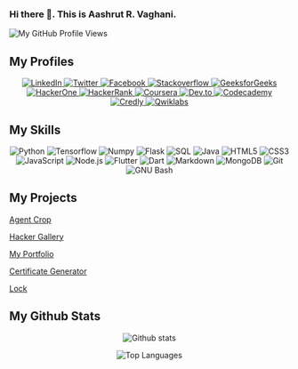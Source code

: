 ### Hi there 👋. This is Aashrut R. Vaghani.
![My GitHub Profile Views](https://komarev.com/ghpvc/?username=Aashrut&style=for-the-badge)

## My Profiles
<div align="center">
  <a href="https://www.linkedin.com/in/aashrut-vaghani-06bab0184/">
    <img src="https://img.shields.io/badge/LinkedIn-0077B5?style=for-the-badge&logo=linkedin&logoColor=white" alt="LinkedIn">
  </a>
  <a href="https://twitter.com/AashrutV">
    <img src="https://img.shields.io/badge/Twitter-1DA1F2?style=for-the-badge&logo=twitter&logoColor=white" alt="Twitter">
  </a>
  <a href="https://www.facebook.com/aashrut.vaghani.33">
    <img src="https://img.shields.io/badge/Facebook-1877F2?style=for-the-badge&logo=facebook&logoColor=white" alt="Facebook">
  </a>
  <a href="https://stackoverflow.com/users/12365083/aashrut-vaghani">
    <img src="https://img.shields.io/badge/Stack_Overflow-FE7A16?style=for-the-badge&logo=stack-overflow&logoColor=white" alt="Stackoverflow">
  </a>
  <a href="https://auth.geeksforgeeks.org/user/aashrut123">
    <img src="https://img.shields.io/badge/geeksforgeeks-0F9D5F?style=for-the-badge&logo=geeksforgeeks&logoColor=white" alt="GeeksforGeeks">
  </a>
  <a href="https://hackerone.com/aashrut">
    <img src="https://img.shields.io/badge/hackerone-494649?style=for-the-badge&logo=hackerone&logoColor=white" alt="HackerOne">
  </a>
  <a href="https://www.hackerrank.com/aashrut99">
    <img src="https://img.shields.io/badge/hackerrank-2EC866?style=for-the-badge&logo=hackerrank&logoColor=white" alt="HackerRank">
  </a>
  <a href="https://www.coursera.org/user/6e699f5eb0060f4d0072b981737e70e7">
    <img src="https://img.shields.io/badge/Coursera-%230056D2.svg?style=for-the-badge&logo=Coursera&logoColor=white" alt="Coursera">
  </a>
  <a href="https://dev.to/aashrut">
    <img src="https://img.shields.io/badge/dev.to-0A0A0A?style=for-the-badge&logo=dev.to&logoColor=white" alt="Dev.to">
  </a>
  <a href="https://www.codecademy.com/profiles/aashrut99">
    <img src="https://img.shields.io/badge/codecademy-1F4056?style=for-the-badge&logo=codecademy&logoColor=white" alt="Codecademy">
  </a>
  <a href="https://www.credly.com/users/aashrut-vaghani">
    <img src="https://img.shields.io/badge/Credly-FF6B00.svg?style=for-the-badge&logo=Credly&logoColor=white" alt="Credly">
  </a>
  <a href="https://www.qwiklabs.com/public_profiles/4b335d6e-c325-43a2-9bb0-9e4cb092b94e">
    <img src="https://img.shields.io/badge/qwiklabs-F5CD0E?style=for-the-badge&logo=qwiklabs&logoColor=black" alt="Qwiklabs">
  </a>
</div>

## My Skills
<div align="center">
  <img src="https://img.shields.io/badge/Python-3776AB?logo=python&logoColor=fff&style=for-the-badge" alt="Python">
  <img src="https://img.shields.io/badge/TensorFlow-FF6F00?logo=tensorflow&logoColor=fff&style=for-the-badge" alt="Tensorflow">
  <img src="https://img.shields.io/badge/NumPy-013243?logo=numpy&logoColor=fff&style=for-the-badge" alt="Numpy">
  <img src="https://img.shields.io/badge/Flask-000?logo=flask&logoColor=fff&style=for-the-badge" alt="Flask">
  <img src="https://img.shields.io/badge/SQL-003B57?logoColor=fff&style=for-the-badge" alt="SQL">
  <img src="https://img.shields.io/badge/Java-ED8B00?style=for-the-badge&logo=java&logoColor=white" alt="Java">
  <img src="https://img.shields.io/badge/HTML5-E34F26?logo=html5&logoColor=fff&style=for-the-badge" alt="HTML5">
  <img src="https://img.shields.io/badge/CSS3-1572B6?logo=css3&logoColor=fff&style=for-the-badge" alt="CSS3">
  <img src="https://img.shields.io/badge/JavaScript-F7DF1E?logo=javascript&logoColor=000&style=for-the-badge" alt="JavaScript">
  <img src="https://img.shields.io/badge/Node.js-393?logo=nodedotjs&logoColor=fff&style=for-the-badge" alt="Node.js">
  <img src="https://img.shields.io/badge/Flutter-02569B?logo=flutter&logoColor=fff&style=for-the-badge" alt="Flutter">
  <img src="https://img.shields.io/badge/Dart-0175C2?logo=dart&logoColor=fff&style=for-the-badge" alt="Dart">
  <img src="https://img.shields.io/badge/Markdown-000?logo=markdown&logoColor=fff&style=for-the-badge" alt="Markdown">
  <img src="https://img.shields.io/badge/MongoDB-47A248?logo=mongodb&logoColor=fff&style=for-the-badge" alt="MongoDB">
  <img src="https://img.shields.io/badge/Git-F05032?logo=git&logoColor=fff&style=for-the-badge" alt="Git">
  <img src="https://img.shields.io/badge/GNU%20Bash-4EAA25?logo=gnubash&logoColor=fff&style=for-the-badge" alt="GNU Bash">
</div>

## My Projects
<a href="https://agentcrop.azurewebsites.net">Agent Crop</a>

<a href="http://hacker-gallery.azurewebsites.net">Hacker Gallery</a>

<a href="https://aashrut.github.io">My Portfolio</a>

<a href="https://aashrut.github.io/Certificate-Generator/">Certificate Generator</a>

<a href="https://github.com/Aashrut/Lock">Lock</a>

## My Github Stats

<div align="center">

  ![Github stats](https://github-readme-stats.vercel.app/api?username=Aashrut&hide=stars&show_icons=true&theme=tokyonight)  
  
  ![Top Languages](https://github-readme-stats.vercel.app/api/top-langs/?username=Aashrut&layout=compact&langs_count=10&theme=tokyonight)
  
</div>

<!--
**Aashrut/Aashrut** is a ✨ _special_ ✨ repository because its `README.md` (this file) appears on your GitHub profile.

Here are some ideas to get you started:

- 🔭 I’m currently working on ...
- 🌱 I’m currently learning ...
- 👯 I’m looking to collaborate on ...
- 🤔 I’m looking for help with ...
- 💬 Ask me about ...
- 📫 How to reach me: ...
- 😄 Pronouns: ...
- ⚡ Fun fact: ...
-->
